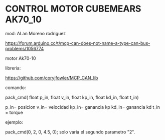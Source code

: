 # CONTROL  MOTOR CUBEMEARS AK70_10

mod: ALan Moreno rodriguez

https://forum.arduino.cc/t/mcp-can-does-not-name-a-type-can-bus-problems/1056774

motor Ak70-10


libreria:


https://github.com/coryjfowler/MCP_CAN_lib


comando:

pack_cmd( float p_in, float v_in, float kp_in, float kd_in, float t_in)

p_in= posicion
v_in= velocidad
kp_in= ganancia kp
kd_in= ganancia kd
t_in = torque


ejemplo:

pack_cmd(0, 2, 0, 4.5, 0);
solo varia el segundo parametro "2".


